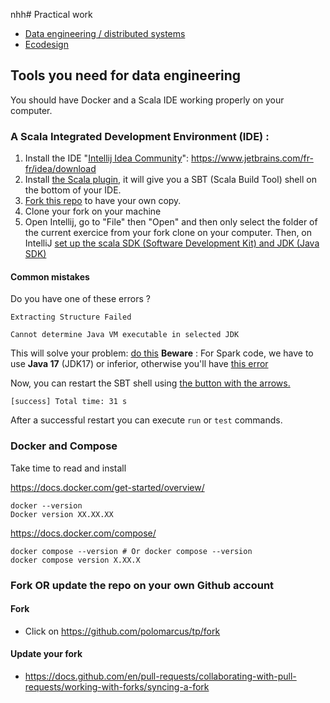   nhh# Practical work 
* [Data engineering / distributed systems](https://github.com/polomarcus/tp/tree/main/data-engineering)
* [Ecodesign](https://github.com/polomarcus/tp/tree/main/ecodesign)

## Tools you need for data engineering
You should have Docker and a Scala IDE working properly on your computer.

### A Scala Integrated Development Environment (IDE) :
1. Install the IDE "[Intellij Idea Community](https://www.jetbrains.com/fr-fr/idea/download)": https://www.jetbrains.com/fr-fr/idea/download
2. Install [the Scala plugin](https://www.jetbrains.com/help/idea/run-for-the-first-time.html#additional_plugins), it will give you a SBT (Scala Build Tool) shell on the bottom of your IDE. 
3. [Fork this repo](https://docs.github.com/fr/pull-requests/collaborating-with-pull-requests/working-with-forks/fork-a-repo) to have your own copy.
4. Clone your fork on your machine
5. Open Intellij, go to "File" then "Open" and then only select the folder of the current exercice from your fork clone on your computer. Then, on IntelliJ [set up the scala SDK (Software Development Kit) and JDK (Java SDK)](https://www.jetbrains.com/help/idea/sdk.html)

#### Common mistakes
Do you have one of these errors ?
```
Extracting Structure Failed
```

```
Cannot determine Java VM executable in selected JDK
```

This will solve your problem: [do this](https://www.jetbrains.com/help/idea/sdk.html#add_global_sdk)
**Beware** : For Spark code, we have to use **Java 17** (JDK17) or inferior, otherwise you'll have [this error](https://stackoverflow.com/a/73349341/3535853)

Now, you can restart the SBT shell using [the button with the arrows.](https://www.jetbrains.com/help/idea/sbt-support.html#sbt_structure)
```
[success] Total time: 31 s
```
After a successful restart you can execute `run` or `test` commands.

### Docker and Compose
Take time to read and install

https://docs.docker.com/get-started/overview/
```
docker --version
Docker version XX.XX.XX
```

https://docs.docker.com/compose/
```
docker compose --version # Or docker compose --version
docker compose version X.XX.X
```

### Fork OR update the repo on your own Github account
#### Fork 
* Click on https://github.com/polomarcus/tp/fork

#### Update your fork
* https://docs.github.com/en/pull-requests/collaborating-with-pull-requests/working-with-forks/syncing-a-fork
